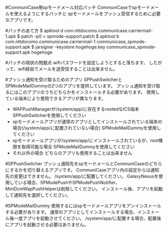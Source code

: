 #CommuniCase用spモードメール対応パッチ
CommuniCaseでspモードメールを使えるようにするパッチと
spモードメールをプッシュ受信するために必要なアプリです。

#パッチのあて方
$ apktool d com.nttdocomo.communicase.carriermail-1.apk
$ patch -p0 < spmode-support.patch
$ apktool b com.nttdocomo.communicase.carriermail-1 communicase_spmode-support.apk
$ jarsigner -keystore hogehoge.key communicase_spmode-support.apk hogehoge

#パッチの現状の問題点
wifiパスワードを設定しようとすると落ちます。
したがって、wifi経由でメールを送受信することは出来ません。

#プッシュ通知を受け取るためのアプリ
SPPushSwitcherとSPModeMailDummyの2つのアプリを提供しています。
プッシュ通知を受け取るにはこのアプリのうちどちらかをインストールする必要があります。
使用している端末により使用できるアプリが異なります。
* WAPPushManagerが/system/app/に存在するrootedなICS端末
 SPPushSwitcherを使用してください
* spモードメールアプリが通常のアプリとしてインストールされている端末の場合(/system/app/に配置されていない場合)
 SPModeMailDummyを使用してください
* spモードメールアプリが/system/app/にインストールされているが、root権限を取得可能な場合
 SPModeMailDummyを使用してください
* それ以外の場合
 どちらのアプリも使用することは出来ません

#SPPushSwitcher
プッシュ通知先をspモードメールとCommuniCaseのどちらにするかを切り替えるアプリです。
CommuniCaseアプリ内の設定からは通知先の変更はできません。
/system/app/に配置してください。
GalaxyNexusを使用している場合、SPModePushやSPModePushNotifier、MiniDcmWapPushHelperは削除してください。
インストール後、アプリを起動して通知先を選択してください。

#SPModeMailDummy
使用するにはspモードメールアプリをアンインストールする必要があります。
通常のアプリとしてインストールする場合、インストール後一度アプリを起動させてください。
/system/app/に配置する場合、配置後にアプリを起動させる必要はありません。
